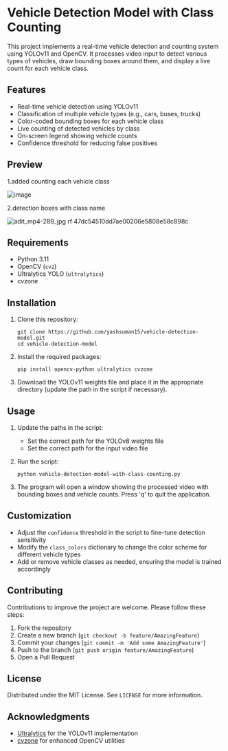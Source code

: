 # Vehicle Detection Model with Class Counting

This project implements a real-time vehicle detection and counting system using YOLOv11 and OpenCV. It processes video input to detect various types of vehicles, draw bounding boxes around them, and display a live count for each vehicle class.

## Features

- Real-time vehicle detection using YOLOv11
- Classification of multiple vehicle types (e.g., cars, buses, trucks)
- Color-coded bounding boxes for each vehicle class
- Live counting of detected vehicles by class
- On-screen legend showing vehicle counts
- Confidence threshold for reducing false positives

## Preview
1.added counting each vehicle class

![image](https://github.com/user-attachments/assets/cfc2fcc3-20d3-4e59-a5bd-7f16b1057a29)

2.detection boxes with class name

![adit_mp4-289_jpg rf 47dc54510dd7ae00206e5808e58c898c](https://github.com/user-attachments/assets/ee3fe9de-3115-4c49-b534-b4de5c1ad212)


## Requirements

- Python 3.11
- OpenCV (`cv2`)
- Ultralytics YOLO (`ultralytics`)
- cvzone

## Installation

1. Clone this repository:
   ```
   git clone https://github.com/yashsuman15/vehicle-detection-model.git
   cd vehicle-detection-model
   ```

2. Install the required packages:
   ```
   pip install opencv-python ultralytics cvzone
   ```

3. Download the YOLOv11 weights file and place it in the appropriate directory (update the path in the script if necessary).

## Usage

1. Update the paths in the script:
   - Set the correct path for the YOLOv8 weights file
   - Set the correct path for the input video file

2. Run the script:
   ```
   python vehicle-detection-model-with-class-counting.py
   ```

3. The program will open a window showing the processed video with bounding boxes and vehicle counts. Press 'q' to quit the application.

## Customization

- Adjust the `confidence` threshold in the script to fine-tune detection sensitivity
- Modify the `class_colors` dictionary to change the color scheme for different vehicle types
- Add or remove vehicle classes as needed, ensuring the model is trained accordingly

## Contributing

Contributions to improve the project are welcome. Please follow these steps:

1. Fork the repository
2. Create a new branch (`git checkout -b feature/AmazingFeature`)
3. Commit your changes (`git commit -m 'Add some AmazingFeature'`)
4. Push to the branch (`git push origin feature/AmazingFeature`)
5. Open a Pull Request

## License

Distributed under the MIT License. See `LICENSE` for more information.

## Acknowledgments

- [Ultralytics](https://github.com/ultralytics/ultralytics) for the YOLOv11 implementation
- [cvzone](https://github.com/cvzone/cvzone) for enhanced OpenCV utilities

